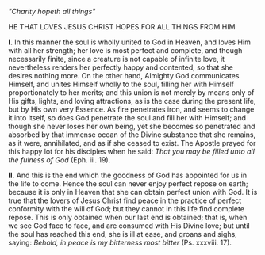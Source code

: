 
*\"Charity hopeth all things\"*

HE THAT LOVES JESUS CHRIST HOPES FOR ALL THINGS FROM HIM

**I\.** In this manner the soul is wholly united to God in Heaven, and loves Him with all her strength; her love is most perfect and complete, and though necessarily finite, since a creature is not capable of infinite love, it nevertheless renders her perfectly happy and contented, so that she desires nothing more. On the other hand, Almighty God communicates Himself, and unites Himself wholly to the soul, filling her with Himself proportionately to her merits; and this union is not merely by means only of His gifts, lights, and loving attractions, as is the case during the present life, but by His own very Essence. As fire penetrates iron, and seems to change it into itself, so does God penetrate the soul and fill her with Himself; and though she never loses her own being, yet she becomes so penetrated and absorbed by that immense ocean of the Divine substance that she remains, as it were, annihilated, and as if she ceased to exist. The Apostle prayed for this happy lot for his disciples when he said: *That you may be filled unto all the fulness of God* (Eph. iii. 19).

**II\.** And this is the end which the goodness of God has appointed for us in the life to come. Hence the soul can never enjoy perfect repose on earth; because it is only in Heaven that she can obtain perfect union with God. It is true that the lovers of Jesus Christ find peace in the practice of perfect conformity with the will of God; but they cannot in this life find complete repose. This is only obtained when our last end is obtained; that is, when we see God face to face, and are consumed with His Divine love; but until the soul has reached this end, she is ill at ease, and groans and sighs, saying: *Behold, in peace is my bitterness most bitter* (Ps. xxxviii. 17).

